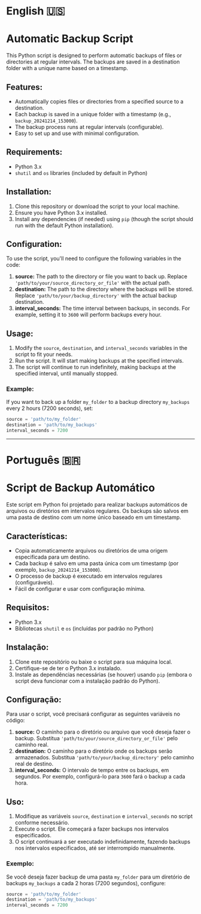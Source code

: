 # English :us:
# Automatic Backup Script

This Python script is designed to perform automatic backups of files or directories at regular intervals. The backups are saved in a destination folder with a unique name based on a timestamp.

## Features:
- Automatically copies files or directories from a specified source to a destination.
- Each backup is saved in a unique folder with a timestamp (e.g., `backup_20241214_153000`).
- The backup process runs at regular intervals (configurable).
- Easy to set up and use with minimal configuration.

## Requirements:
- Python 3.x
- `shutil` and `os` libraries (included by default in Python)

## Installation:
1. Clone this repository or download the script to your local machine.
2. Ensure you have Python 3.x installed.
3. Install any dependencies (if needed) using `pip` (though the script should run with the default Python installation).

## Configuration:
To use the script, you'll need to configure the following variables in the code:

1. **source:** The path to the directory or file you want to back up. Replace `'path/to/your/source_directory_or_file'` with the actual path.
2. **destination:** The path to the directory where the backups will be stored. Replace `'path/to/your/backup_directory'` with the actual backup destination.
3. **interval_seconds:** The time interval between backups, in seconds. For example, setting it to `3600` will perform backups every hour.

## Usage:

1. Modify the `source`, `destination`, and `interval_seconds` variables in the script to fit your needs.
2. Run the script. It will start making backups at the specified intervals.
3. The script will continue to run indefinitely, making backups at the specified interval, until manually stopped.

### Example:
If you want to back up a folder `my_folder` to a backup directory `my_backups` every 2 hours (7200 seconds), set:
```python
source = 'path/to/my_folder'
destination = 'path/to/my_backups'
interval_seconds = 7200
```
---
# Português :brazil:
# Script de Backup Automático

Este script em Python foi projetado para realizar backups automáticos de arquivos ou diretórios em intervalos regulares. Os backups são salvos em uma pasta de destino com um nome único baseado em um timestamp.

## Características:
- Copia automaticamente arquivos ou diretórios de uma origem especificada para um destino.
- Cada backup é salvo em uma pasta única com um timestamp (por exemplo, `backup_20241214_153000`).
- O processo de backup é executado em intervalos regulares (configuráveis).
- Fácil de configurar e usar com configuração mínima.

## Requisitos:
- Python 3.x
- Bibliotecas `shutil` e `os` (incluídas por padrão no Python)

## Instalação:
1. Clone este repositório ou baixe o script para sua máquina local.
2. Certifique-se de ter o Python 3.x instalado.
3. Instale as dependências necessárias (se houver) usando `pip` (embora o script deva funcionar com a instalação padrão do Python).

## Configuração:
Para usar o script, você precisará configurar as seguintes variáveis no código:

1. **source:** O caminho para o diretório ou arquivo que você deseja fazer o backup. Substitua `'path/to/your/source_directory_or_file'` pelo caminho real.
2. **destination:** O caminho para o diretório onde os backups serão armazenados. Substitua `'path/to/your/backup_directory'` pelo caminho real de destino.
3. **interval_seconds:** O intervalo de tempo entre os backups, em segundos. Por exemplo, configurá-lo para `3600` fará o backup a cada hora.

## Uso:

1. Modifique as variáveis `source`, `destination` e `interval_seconds` no script conforme necessário.
2. Execute o script. Ele começará a fazer backups nos intervalos especificados.
3. O script continuará a ser executado indefinidamente, fazendo backups nos intervalos especificados, até ser interrompido manualmente.

### Exemplo:
Se você deseja fazer backup de uma pasta `my_folder` para um diretório de backups `my_backups` a cada 2 horas (7200 segundos), configure:
```python
source = 'path/to/my_folder'
destination = 'path/to/my_backups'
interval_seconds = 7200
```
